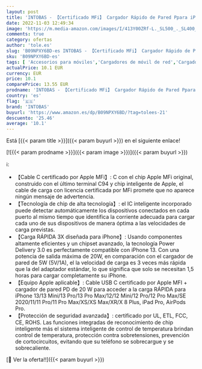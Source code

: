 ```yaml
---
layout: post
title: 'INTOBAS - 【Certificado MFi】 Cargador Rápido de Pared Ppara iPhone 20W PD Tipo C con 2M Cable USB C a Lightning de 6.6 pies Compatible con iPhone 13/12/12 Mini/12 Pro /12 Pro Max/11/XS/XR/X'
date: 2022-11-03 12:49:34
image: 'https://m.media-amazon.com/images/I/413Y00ZRf-L._SL500_._SL400_.jpg'
comments: true
category: ofertas
author: 'tole.es'
slug: 'B09NPXY6BD-es INTOBAS - 【Certificado MFi】 Cargador Rápido de Pared Ppara...'
sku: 'B09NPXY6BD-es'
tags: [ 'Accesorios para móviles','Cargadores de móvil de red','Cargadores para móviles','Comunicación móvil y accesorios','Electrónica','intobas','iphone','🇪🇸', ]
actualPrice: 10.1 EUR
currency: EUR
price: 10.1
comparePrice: 13.55 EUR
prodname: 'INTOBAS - 【Certificado MFi】 Cargador Rápido de Pared Ppara iPhone 20W PD Tipo C con 2M Cable USB C a Lightning de 6.6 pies Compatible con iPhone 13/12/12 Mini/12 Pro /12 Pro Max/11/XS/XR/X'
country: 'es'
flag: '🇪🇸'
brand: 'INTOBAS'
buyurl: 'https://www.amazon.es/dp/B09NPXY6BD/?tag=tolees-21'
descuento: '25.46'
average: '10.1'
---
```


Está [{{< param title >}}]({{< param buyurl >}}) en el siguiente enlace!

[![{{< param prodname >}}]({{< param image >}})]({{< param buyurl >}})

ℹ️:

- 【Cable C certificado por Apple MFi】: C con el chip Apple MFi original, construido con el último terminal C94 y chip inteligente de Apple, el cable de carga con licencia certificada por MFi promete que no aparece ningún mensaje de advertencia.
- 【Tecnología de chip de alta tecnología】: el IC inteligente incorporado puede detectar automáticamente los dispositivos conectados en cada puerto al mismo tiempo que identifica la corriente adecuada para cargar cada uno de sus dispositivos de manera óptima a las velocidades de carga previstas.
- 【Carga RÁPIDA 3X diseñada para iPhone】: Usando componentes altamente eficientes y un chipset avanzado, la tecnología Power Delivery 3.0 es perfectamente compatible con iPhone 13. Con una potencia de salida máxima de 20W, en comparación con el cargador de pared de 5W (5V/1A), el la velocidad de carga es 3 veces más rápida que la del adaptador estándar, lo que significa que solo se necesitan 1,5 horas para cargar completamente su iPhone.
- 【Equipo Apple aplicable】: Cable USB C certificado por Apple MFI + cargador de pared PD de 20 W para acceder a la carga RÁPIDA para iPhone 13/13 Mini/13 Pro/13 Pro Max/12/12 Mini/12 Pro/12 Pro Max/SE 2020/11/11 Pro/11 Pro Max/XS/XS Max/XR/X 8 Plus, iPad Pro, AirPods Pro.
- 【Protección de seguridad avanzada】: certificado por UL, ETL, FCC, CE, ROHS. Las funciones integradas de reconocimiento de chip inteligente más el sistema inteligente de control de temperatura brindan control de temperatura, protección contra sobretensiones, prevención de cortocircuitos, evitando que su teléfono se sobrecargue y se sobrecaliente.

[🛒 Ver la oferta!!]({{< param buyurl >}})
